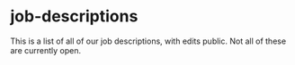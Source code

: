 job-descriptions
================

This is a list of all of our job descriptions, with edits public.  Not all of these are currently open.
